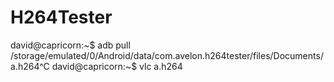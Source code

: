 # H264Tester

david@capricorn:~$ adb pull /storage/emulated/0/Android/data/com.avelon.h264tester/files/Documents/a.h264^C
david@capricorn:~$ vlc a.h264 
